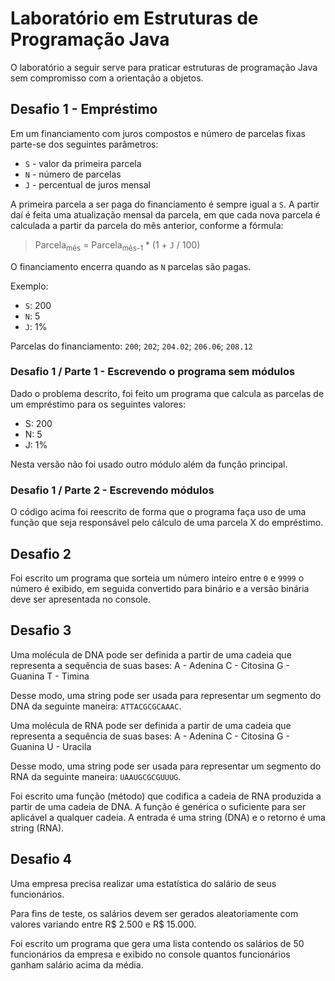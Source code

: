 # Laboratório em Estruturas de Programação Java

O laboratório a seguir serve para praticar estruturas de programação Java sem compromisso com a orientação a objetos.

## Desafio 1 - Empréstimo

Em um financiamento com juros compostos e número de parcelas fixas parte-se dos seguintes parâmetros:
* `S` - valor da primeira parcela
* `N` - número de parcelas
* `J` - percentual de juros mensal

A primeira parcela a ser paga do financiamento é sempre igual a `S`. A partir daí é feita uma atualização mensal da parcela, em que cada nova parcela é calculada a partir da parcela do mês anterior, conforme a fórmula:

> Parcela<sub>mês</sub> = Parcela<sub>mês-1</sub> * (1 + `J` / 100)

O financiamento encerra quando as `N` parcelas são pagas.

Exemplo:
* `S`: 200
* `N`: 5
* `J`: 1%

Parcelas do financiamento:
`200`; `202`; `204.02`; `206.06`; `208.12`

### Desafio 1 / Parte 1 - Escrevendo o programa sem módulos

Dado o problema descrito, foi feito um programa que calcula as parcelas de um empréstimo para os seguintes valores:
* S: 200
* N: 5
* J: 1%

Nesta versão não foi usado outro módulo além da função principal.

### Desafio 1 / Parte 2 - Escrevendo módulos

O código acima foi reescrito de forma que o programa faça uso de uma função que seja responsável pelo cálculo de uma parcela X do empréstimo.


## Desafio 2

Foi escrito um programa que sorteia um número inteiro entre `0` e `9999` o número é exibido, em seguida convertido para binário e a versão binária deve ser apresentada no console.


## Desafio 3

Uma molécula de DNA pode ser definida a partir de uma cadeia que representa a sequência de suas bases:
A - Adenina
C - Citosina
G - Guanina
T - Timina

Desse modo, uma string pode ser usada para representar um segmento do DNA da seguinte maneira: `ATTACGCGCAAAC`.

Uma molécula de RNA pode ser definida a partir de uma cadeia que representa a sequência de suas bases:
A - Adenina
C - Citosina
G - Guanina
U - Uracila

Desse modo, uma string pode ser usada para representar um segmento do RNA da seguinte maneira: `UAAUGCGCGUUUG`.

Foi escrito uma função (método) que codifica a cadeia de RNA produzida a partir de uma cadeia de DNA. A função é genérica o suficiente para ser aplicável a qualquer cadeia. A entrada é uma string (DNA) e o retorno é uma string (RNA).


## Desafio 4

Uma empresa precisa realizar uma estatística do salário de seus funcionários.

Para fins de teste, os salários devem ser gerados aleatoriamente com valores variando entre R$ 2.500 e R$ 15.000.

Foi escrito um programa que gera uma lista contendo os salários de 50 funcionários da empresa e exibido no console quantos funcionários ganham salário acima da média.
